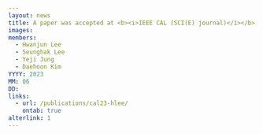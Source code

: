 ```yaml
---
layout: news
title: A paper was accepted at <b><i>IEEE CAL (SCI(E) journal)</i></b>.
images:
members:
  - Hwanjun Lee
  - Seunghak Lee
  - Yeji Jung
  - Daehoon Kim
YYYY: 2023
MM: 06
DD: 
links:
  - url: /publications/cal23-hlee/
    ontab: true
alterlink: 1
---
```

